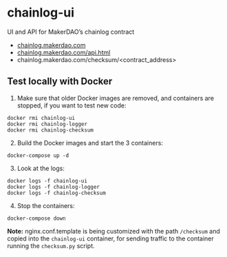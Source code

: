 # chainlog-ui
UI and API for MakerDAO’s chainlog contract

* [chainlog.makerdao.com](https://chainlog.makerdao.com)
* [chainlog.makerdao.com/api.html](https://chainlog.makerdao.com/api.html)
* chainlog.makerdao.com/checksum/\<contract_address\>

## Test locally with Docker
1. Make sure that older Docker images are removed, and containers are stopped, if you want to test new code:
```
docker rmi chainlog-ui
docker rmi chainlog-logger
docker rmi chainlog-checksum
```
2. Build the Docker images and start the 3 containers:
```
docker-compose up -d
```
3. Look at the logs:
```
docker logs -f chainlog-ui
docker logs -f chainlog-logger
docker logs -f chainlog-checksum
```
4. Stop the containers:
```
docker-compose down
```

**Note:** nginx.conf.template is being customized with the path `/checksum` and copied into the `chainlog-ui` container, for sending traffic to the container running the `checksum.py` script.
